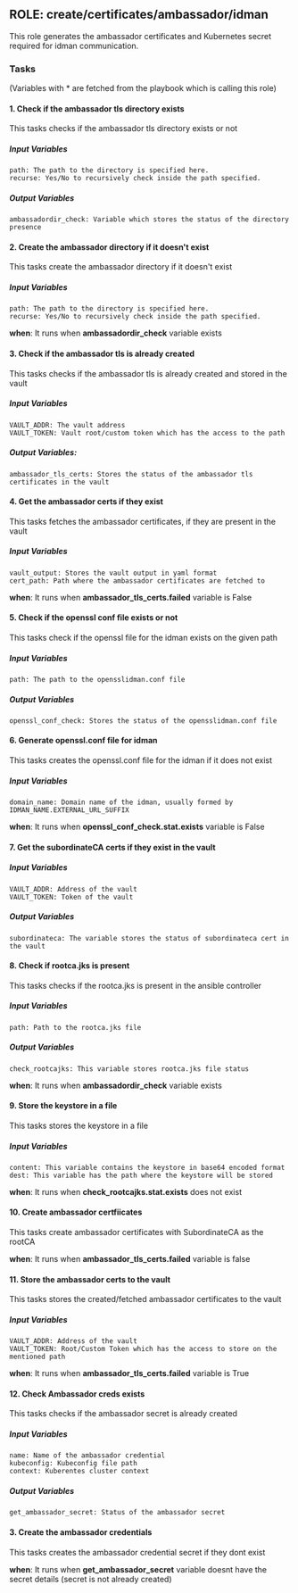 ## ROLE: create/certificates/ambassador/idman
This role generates the ambassador certificates and Kubernetes secret required for idman communication.

### Tasks
(Variables with * are fetched from the playbook which is calling this role)
#### 1. Check if the ambassador tls directory exists
This tasks checks if the ambassador tls directory exists or not
##### Input Variables

    path: The path to the directory is specified here.
    recurse: Yes/No to recursively check inside the path specified.
##### Output Variables

    ambassadordir_check: Variable which stores the status of the directory presence

#### 2. Create the ambassador directory if it doesn't exist
This tasks create the ambassador directory if it doesn't exist
##### Input Variables

    path: The path to the directory is specified here.
    recurse: Yes/No to recursively check inside the path specified.

**when**: It runs when **ambassadordir_check** variable exists

#### 3. Check if the ambassador tls is already created
This tasks checks if the ambassador tls is already created and stored in the vault
##### Input Variables

    VAULT_ADDR: The vault address
    VAULT_TOKEN: Vault root/custom token which has the access to the path
##### Output Variables:

    ambassador_tls_certs: Stores the status of the ambassador tls certificates in the vault

#### 4. Get the ambassador certs if they exist
This tasks fetches the ambassador certificates, if they are present in the vault
##### Input Variables

    vault_output: Stores the vault output in yaml format
    cert_path: Path where the ambassador certificates are fetched to

**when**: It runs when **ambassador_tls_certs.failed** variable is False

#### 5. Check if the openssl conf file exists or not
This tasks check if the openssl file for the idman exists on the given path
##### Input Variables

    path: The path to the opensslidman.conf file
##### Output Variables

    openssl_conf_check: Stores the status of the opensslidman.conf file

#### 6. Generate openssl.conf file for idman
This tasks creates the openssl.conf file for the idman if it does not exist
##### Input Variables

    domain_name: Domain name of the idman, usually formed by IDMAN_NAME.EXTERNAL_URL_SUFFIX

**when**: It runs when **openssl_conf_check.stat.exists** variable is False

#### 7. Get the subordinateCA certs if they exist in the vault
##### Input Variables

    VAULT_ADDR: Address of the vault
    VAULT_TOKEN: Token of the vault
##### Output Variables

    subordinateca: The variable stores the status of subordinateca cert in the vault

#### 8. Check if rootca.jks is present
This tasks checks if the rootca.jks is present in the ansible controller
##### Input Variables

    path: Path to the rootca.jks file
##### Output Variables

    check_rootcajks: This variable stores rootca.jks file status

**when**: It runs when **ambassadordir_check** variable exists

#### 9. Store the keystore in a file
This tasks stores the keystore in a file
##### Input Variables

    content: This variable contains the keystore in base64 encoded format
    dest: This variable has the path where the keystore will be stored

**when**: It runs when **check_rootcajks.stat.exists** does not exist

#### 10. Create ambassador certfiicates
This tasks create ambassador certificates with SubordinateCA as the rootCA

**when**: It runs when **ambassador_tls_certs.failed** variable is false

#### 11. Store the ambassador certs to the vault
This tasks stores the created/fetched ambassador certificates to the vault
##### Input Variables

    VAULT_ADDR: Address of the vault
    VAULT_TOKEN: Root/Custom Token which has the access to store on the mentioned path

**when**: It runs when **ambassador_tls_certs.failed** variable is True

#### 12. Check Ambassador creds exists
This tasks checks if the ambassador secret is already created
##### Input Variables

    name: Name of the ambassador credential
    kubeconfig: Kubeconfig file path
    context: Kuberentes cluster context
##### Output Variables

    get_ambassador_secret: Status of the ambassador secret

#### 3. Create the ambassador credentials
This tasks creates the ambassador credential secret if they dont exist

**when**: It runs when **get_ambassador_secret** variable doesnt have the secret details (secret is not already created)
